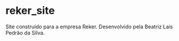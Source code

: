 # reker_site

Site construído para a empresa Reker. Desenvolvido pela Beatriz Lais Pedrão da Silva.
